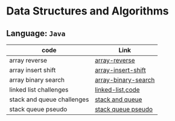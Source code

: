 # Data Structures and Algorithms

## Language: `Java`

| code                | Link                                                                                                                            |
| ------------------- | ------------------------------------------------------------------------------------------------------------------------------- |
| array reverse              | [array-reverse](code_challenges/array-reverse/README.md)             |
| array insert shift         | [array-insert-shift](code_challenges/array-insert-shift/README.md)             |
| array binary search        | [array-binary-search](code_challenges/array-binary-search/README.md)             |
| linked list challenges     | [linked-list](/home/nawal/401/data-structures-and-algorithms/java/code_challenges/linked-list/README.md),[code](/home/nawal/401/data-structures-and-algorithms/java/code_challenges/linked-list/lib/src/main/java/linked/list/structure/SinglyLinkedList.java)             |
| stack and queue challenges | [stack and queue](/home/nawal/401/data-structures-and-algorithms/java/code_challenges/stack-and-queue/README.md) |
| stack queue pseudo | [stack queue pseudo](code_challenges/stack-queue-pseudo/README.md) |